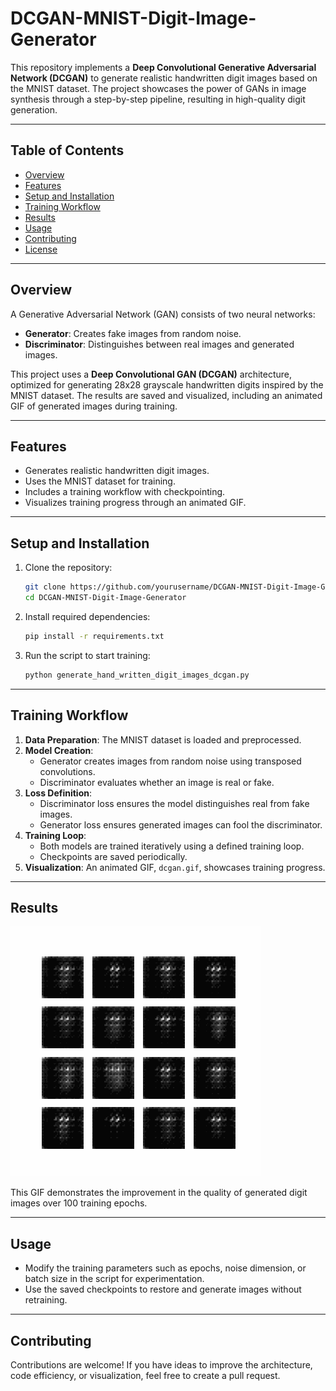 # DCGAN-MNIST-Digit-Image-Generator

This repository implements a **Deep Convolutional Generative Adversarial Network (DCGAN)** to generate realistic handwritten digit images based on the MNIST dataset. The project showcases the power of GANs in image synthesis through a step-by-step pipeline, resulting in high-quality digit generation.

---

## Table of Contents

- [Overview](#overview)
- [Features](#features)
- [Setup and Installation](#setup-and-installation)
- [Training Workflow](#training-workflow)
- [Results](#results)
- [Usage](#usage)
- [Contributing](#contributing)
- [License](#license)

---

## Overview

A Generative Adversarial Network (GAN) consists of two neural networks:

- **Generator**: Creates fake images from random noise.
- **Discriminator**: Distinguishes between real images and generated images.

This project uses a **Deep Convolutional GAN (DCGAN)** architecture, optimized for generating 28x28 grayscale handwritten digits inspired by the MNIST dataset. The results are saved and visualized, including an animated GIF of generated images during training.

---

## Features

- Generates realistic handwritten digit images.
- Uses the MNIST dataset for training.
- Includes a training workflow with checkpointing.
- Visualizes training progress through an animated GIF.

---

## Setup and Installation

1. Clone the repository:
   ```bash
   git clone https://github.com/yourusername/DCGAN-MNIST-Digit-Image-Generator.git
   cd DCGAN-MNIST-Digit-Image-Generator
   ```

2. Install required dependencies:
   ```bash
   pip install -r requirements.txt
   ```

3. Run the script to start training:
   ```bash
   python generate_hand_written_digit_images_dcgan.py
   ```

---

## Training Workflow

1. **Data Preparation**: The MNIST dataset is loaded and preprocessed.
2. **Model Creation**: 
   - Generator creates images from random noise using transposed convolutions.
   - Discriminator evaluates whether an image is real or fake.
3. **Loss Definition**:
   - Discriminator loss ensures the model distinguishes real from fake images.
   - Generator loss ensures generated images can fool the discriminator.
4. **Training Loop**:
   - Both models are trained iteratively using a defined training loop.
   - Checkpoints are saved periodically.
5. **Visualization**: An animated GIF, `dcgan.gif`, showcases training progress.

---

## Results

![Generated Digits GIF](./dcgan.gif)

This GIF demonstrates the improvement in the quality of generated digit images over 100 training epochs.

---

## Usage

- Modify the training parameters such as epochs, noise dimension, or batch size in the script for experimentation.
- Use the saved checkpoints to restore and generate images without retraining.

---

## Contributing

Contributions are welcome! If you have ideas to improve the architecture, code efficiency, or visualization, feel free to create a pull request.

